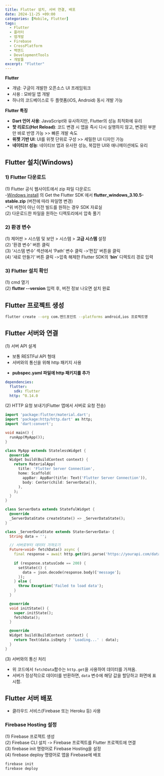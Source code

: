 ```yaml
---
title: Flutter 설치, 서버 연결, 배포
date: 2024-11-25 +09:00
categories: [Mobile, Flutter]
tags: 
  - Flutter
  - 플러터
  - 앱개발
  - Firebase
  - CrossPlatform
  - 백엔드
  - DevelopmentTools
  - 개발툴
excerpt: "Flutter"
---
```

**Flutter**
- 개념: 구글이 개발한 오픈소스 UI 프레임워크
- 사용 : 모바일 앱 개발
- 하나의 코드베이스로 두 플랫폼(iOS, Android) 동시 개발 가능

**Flutter 특징**
- **Dart 언어 사용**: JavaScript와 유사하지만, Flutter의 성능 최적화에 유리
- **핫 리로드(Hot Reload)**: 코드 변경 시 앱을 즉시 다시 실행하지 않고, 변경된 부분만 바로 반영 가능 >> 빠른 개발 속도
- **위젯 기반 UI**: UI를 위젯 단위로 구성 >> 세밀한 UI 디자인 가능
- **네이티브 성능**: 네이티브 앱과 유사한 성능, 복잡한 UI와 애니메이션에도 유리

## Flutter 설치(Windows)
### 1) Flutter 다운로드
(1) Flutter 공식 웹사이트에서 zip 파일 다운로드\
 -[Windows install](https://docs.flutter.dev/get-started/install) 의 Get the Flutter SDK 에서 **flutter_windows_3.10.5-stable.zip** (버전에 따라 파일명 변경)\
 -*위 버전이 아닌 이전 빌드를 원하는 경우 SDK 자료실\
(2) 다운로드한 파일을 원하는 디렉토리에서 압축 풀기

### 2) 환경 변수
(1) 제어판 > 시스템 및 보안 > 시스템 > **고급 시스템** 설정\
(2) '환경 변수' 버튼 클릭\
(3) ‘시스템 변수’ 섹션에서 ‘Path’ 변수 클릭 ->‘편집’ 버튼을 클릭\
(4) ‘새로 만들기’ 버튼 클릭 ->압축 해제한 Flutter SDK의 ‘**bin**’ 디렉토리 경로 입력

### 3) Flutter 설치 확인
(1) cmd 열기\
(2) **flutter --version** 입력 후, 버전 정보 나오면 설치 완료

## Flutter 프로젝트 생성
```bash
flutter create --org com.엔드포인트 --platforms android,ios 프로젝트명
```

## Flutter 서버와 연결
(1) 서버 API 설계
- 보통 RESTFul API 형태
- 서버와의 통신을 위해 http 패키지 사용

* **pubspec.yaml 파일에 http 패키지를 추가**
```yaml
dependencies:
  flutter:
    sdk: flutter
  http: ^0.14.0
```

(2) HTTP 요청 보내기(Flutter 앱에서 서버로 요청 전송)
```dart
import 'package:flutter/material.dart';
import 'package:http/http.dart' as http;
import 'dart:convert';

void main() {
  runApp(MyApp());
}

class MyApp extends StatelessWidget {
  @override
  Widget build(BuildContext context) {
    return MaterialApp(
      title: 'Flutter Server Connection',
      home: Scaffold(
        appBar: AppBar(title: Text('Flutter Server Connection')),
        body: Center(child: ServerData()),
      ),
    );
  }
}

class ServerData extends StatefulWidget {
  @override
  _ServerDataState createState() => _ServerDataState();
}

class _ServerDataState extends State<ServerData> {
  String data = '';

  // 서버로부터 데이터 가져오기
  Future<void> fetchData() async {
    final response = await http.get(Uri.parse('https://yourapi.com/data'));
    
    if (response.statusCode == 200) {
      setState(() {
        data = json.decode(response.body)['message'];
      });
    } else {
      throw Exception('Failed to load data');
    }
  }

  @override
  void initState() {
    super.initState();
    fetchData();
  }

  @override
  Widget build(BuildContext context) {
    return Text(data.isEmpty ? 'Loading...' : data);
  }
}
```

(3) 서버와의 통신 처리
- 위 코드에서 `fetchData`함수는 `http.get`을 사용하여 데이터를 가져옴.
- 서버가 정상적으로 데이터를 반환하면, `data` 변수에 해당 값을 할당하고 화면에 표시함.

## Flutter 서버 배포
- 클라우드 서비스(Firebase 또는 Heroku 등) 사용
### Firebase Hosting 설정
(1) Firebase 프로젝트 생성\
(2) Firebase CLI 설치 -> Firebase 프로젝트를 Flutter 프로젝트에 연결\
(3) firebase init 명령어로 Firebase Hosting을 설정\
(4) firebase deploy 명령어로 앱을 Firebase에 배포
```bash
firebase init
firebase deploy
```
